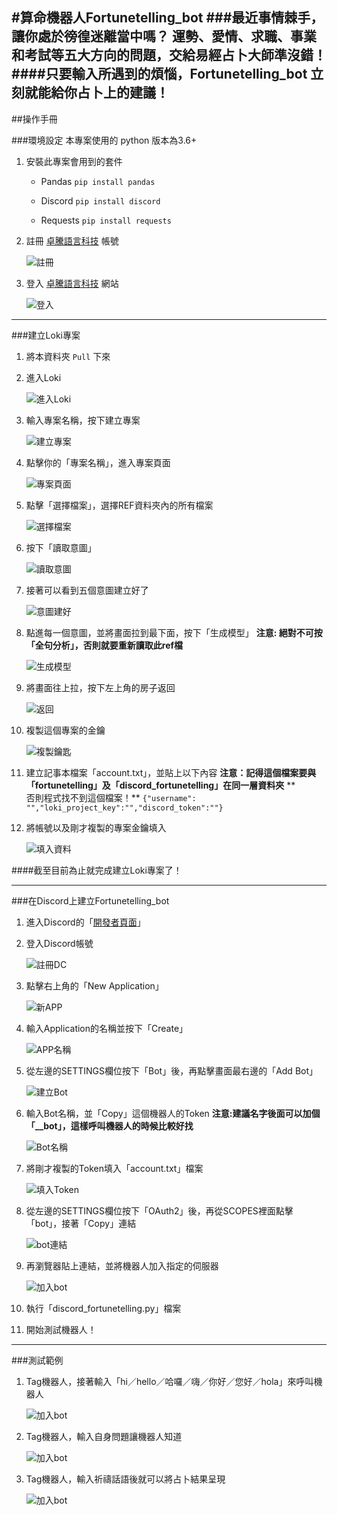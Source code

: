 #算命機器人Fortunetelling_bot
###最近事情棘手，讓你處於徬徨迷離當中嗎？
運勢、愛情、求職、事業和考試等五大方向的問題，交給易經占卜大師準沒錯！
####只要輸入所遇到的煩惱，Fortunetelling_bot 立刻就能給你占卜上的建議！
---
##操作手冊

###環境設定
本專案使用的 python 版本為3.6+
1. 安裝此專案會用到的套件
    + Pandas
	`pip install pandas`

    + Discord
	`pip install discord`

    + Requests
	`pip install requests`

2. 註冊 [卓騰語言科技](https://api.droidtown.co/login/) 帳號

	![註冊](https://imgur.com/TMq8GyE.png"markdown")

3. 登入 [卓騰語言科技](https://api.droidtown.co/login/) 網站

	![登入](https://imgur.com/Hl8YxNW.png")

---
###建立Loki專案
1. 將本資料夾 `Pull` 下來

2. 進入Loki

	![進入Loki](https://imgur.com/nIwNZLO.png")

3. 輸入專案名稱，按下建立專案

	![建立專案](https://imgur.com/MUiyEJO.png")

4. 點擊你的「專案名稱」，進入專案頁面

	![專案頁面](https://imgur.com/Vg6a9MH.png")

5. 點擊「選擇檔案」，選擇REF資料夾內的所有檔案

	![選擇檔案](https://imgur.com/FbJthRY.png")

6. 按下「讀取意圖」

	![讀取意圖](https://imgur.com/w1IXloG.png")

7. 接著可以看到五個意圖建立好了

	![意圖建好](https://imgur.com/toJRUqJ.png")

8. 點進每一個意圖，並將畫面拉到最下面，按下「生成模型」
**注意: 絕對不可按「全句分析」，否則就要重新讀取此ref檔**

	![生成模型](https://imgur.com/vgNluqx.png")

9. 將畫面往上拉，按下左上角的房子返回

	![返回](https://imgur.com/pOxpS6H.png")

10. 複製這個專案的金鑰

	![複製鑰匙](https://imgur.com/IIZEGBY.png")

11. 建立記事本檔案「account.txt」，並貼上以下內容
**注意：記得這個檔案要與「fortunetelling」及「discord_fortunetelling」在同一層資料夾**
**　　　否則程式找不到這個檔案！**
`{"username": "","loki_project_key":"","discord_token":""}`

12. 將帳號以及剛才複製的專案金鑰填入

	![填入資料](https://imgur.com/mv6z1Aa.png")

####截至目前為止就完成建立Loki專案了！

---

###在Discord上建立Fortunetelling_bot

1. 進入Discord的「[開發者頁面](https://discord.com/developers/applications/)」

2. 登入Discord帳號

	![註冊DC](https://imgur.com/49vW25R.png")

3. 點擊右上角的「New Application」

	![新APP](https://imgur.com/5tbCERs.png")

4. 輸入Application的名稱並按下「Create」

	![APP名稱](https://imgur.com/0PKDEXj.png")

5. 從左邊的SETTINGS欄位按下「Bot」後，再點擊畫面最右邊的「Add Bot」

	![建立Bot](https://imgur.com/gOZ7zbc.png")

6. 輸入Bot名稱，並「Copy」這個機器人的Token
**注意:建議名字後面可以加個「__bot」，這樣呼叫機器人的時候比較好找**

	![Bot名稱](https://imgur.com/7nBNVxT.png")

7. 將剛才複製的Token填入「account.txt」檔案

	![填入Token](https://imgur.com/H6NDjK1.png")

8. 從左邊的SETTINGS欄位按下「OAuth2」後，再從SCOPES裡面點擊「bot」，接著「Copy」連結

	![bot連結](https://imgur.com/cpcPLkQ.png")

9. 再瀏覽器貼上連結，並將機器人加入指定的伺服器

	![加入bot](https://imgur.com/FuY8CvL.png")

10. 執行「discord_fortunetelling.py」檔案

11. 開始測試機器人！

---

###測試範例

1. Tag機器人，接著輸入「hi／hello／哈囉／嗨／你好／您好／hola」來呼叫機器人

	![加入bot](https://imgur.com/6Zz5mDc.png")

2. Tag機器人，輸入自身問題讓機器人知道

	![加入bot](https://imgur.com/KS2wKGN.png")

3. Tag機器人，輸入祈禱話語後就可以將占卜結果呈現

	![加入bot](https://imgur.com/4Bl57zK.png")